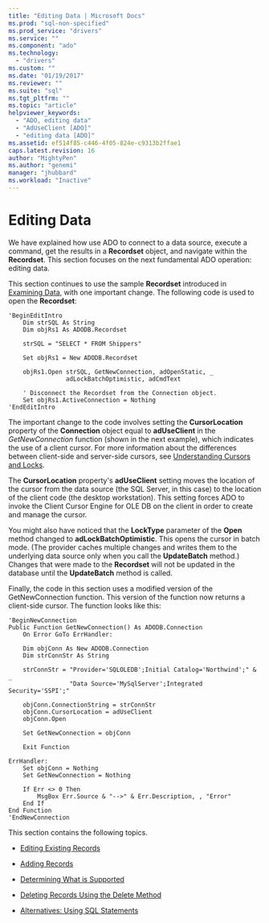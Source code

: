 ```yaml
---
title: "Editing Data | Microsoft Docs"
ms.prod: "sql-non-specified"
ms.prod_service: "drivers"
ms.service: ""
ms.component: "ado"
ms.technology:
  - "drivers"
ms.custom: ""
ms.date: "01/19/2017"
ms.reviewer: ""
ms.suite: "sql"
ms.tgt_pltfrm: ""
ms.topic: "article"
helpviewer_keywords: 
  - "ADO, editing data"
  - "AdUseClient [ADO]"
  - "editing data [ADO]"
ms.assetid: ef514f85-c446-4f05-824e-c9313b2ffae1
caps.latest.revision: 16
author: "MightyPen"
ms.author: "genemi"
manager: "jhubbard"
ms.workload: "Inactive"
---
```

# Editing Data
We have explained how use ADO to connect to a data source, execute a command, get the results in a **Recordset** object, and navigate within the **Recordset**. This section focuses on the next fundamental ADO operation: editing data.  
  
 This section continues to use the sample **Recordset** introduced in [Examining Data](../../../ado/guide/data/examining-data.md), with one important change. The following code is used to open the **Recordset**:  
  
```  
'BeginEditIntro  
    Dim strSQL As String  
    Dim objRs1 As ADODB.Recordset  
  
    strSQL = "SELECT * FROM Shippers"  
  
    Set objRs1 = New ADODB.Recordset  
  
    objRs1.Open strSQL, GetNewConnection, adOpenStatic, _  
                adLockBatchOptimistic, adCmdText  
  
    ' Disconnect the Recordset from the Connection object.  
    Set objRs1.ActiveConnection = Nothing  
'EndEditIntro  
```  
  
 The important change to the code involves setting the **CursorLocation** property of the **Connection** object equal to **adUseClient** in the *GetNewConnection* function (shown in the next example), which indicates the use of a client cursor. For more information about the differences between client-side and server-side cursors, see [Understanding Cursors and Locks](../../../ado/guide/data/understanding-cursors-and-locks.md).  
  
 The **CursorLocation** property's **adUseClient** setting moves the location of the cursor from the data source (the SQL Server, in this case) to the location of the client code (the desktop workstation). This setting forces ADO to invoke the Client Cursor Engine for OLE DB on the client in order to create and manage the cursor.  
  
 You might also have noticed that the **LockType** parameter of the **Open** method changed to **adLockBatchOptimistic**. This opens the cursor in batch mode. (The provider caches multiple changes and writes them to the underlying data source only when you call the **UpdateBatch** method.) Changes that were made to the **Recordset** will not be updated in the database until the **UpdateBatch** method is called.  
  
 Finally, the code in this section uses a modified version of the GetNewConnection function. This version of the function now returns a client-side cursor. The function looks like this:  
  
```  
'BeginNewConnection  
Public Function GetNewConnection() As ADODB.Connection  
    On Error GoTo ErrHandler:  
  
    Dim objConn As New ADODB.Connection  
    Dim strConnStr As String  
  
    strConnStr = "Provider='SQLOLEDB';Initial Catalog='Northwind';" & _  
                 "Data Source='MySqlServer';Integrated Security='SSPI';"  
  
    objConn.ConnectionString = strConnStr  
    objConn.CursorLocation = adUseClient  
    objConn.Open  
  
    Set GetNewConnection = objConn  
  
    Exit Function  
  
ErrHandler:  
    Set objConn = Nothing  
    Set GetNewConnection = Nothing  
  
    If Err <> 0 Then  
        MsgBox Err.Source & "-->" & Err.Description, , "Error"  
    End If  
End Function  
'EndNewConnection  
```  
  
 This section contains the following topics.  
  
-   [Editing Existing Records](../../../ado/guide/data/editing-existing-records.md)  
  
-   [Adding Records](../../../ado/guide/data/adding-records.md)  
  
-   [Determining What is Supported](../../../ado/guide/data/determining-what-is-supported.md)  
  
-   [Deleting Records Using the Delete Method](../../../ado/guide/data/deleting-records-using-the-delete-method.md)  
  
-   [Alternatives: Using SQL Statements](../../../ado/guide/data/alternatives-using-sql-statements.md)
